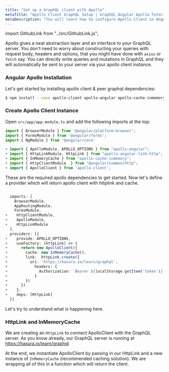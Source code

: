 ```yaml
---
title: "Set up a GraphQL client with Apollo"
metaTitle: "Apollo Client GraphQL Setup | GraphQL Angular Apollo Tutorial"
metaDescription: "You will learn how to configure Apollo Client in Angular by installing dependencies like apollo-angular, apollo-client, apollo-link-http, apollo-cache-inmemory"
---
```


import GithubLink from "../src/GithubLink.js";

Apollo gives a neat abstraction layer and an interface to your GraphQL server. You don't need to worry about constructing your queries with request body, headers and options, that you might have done with `axios` or `fetch` say. You can directly write queries and mutations in GraphQL and they will automatically be sent to your server via your apollo client instance.

### Angular Apollo Installation
Let's get started by installing apollo client & peer graphql dependencies:

```bash
$ npm install --save apollo-client apollo-angular apollo-cache-inmemory apollo-link apollo-angular-link-http graphql graphql-tag
```

### Create Apollo Client Instance
Open `src/app/app.module.ts` and add the following imports at the top:

<GithubLink link="https://github.com/hasura/learn-graphql/blob/master/tutorials/frontend/angular-apollo/app-final/src/app/app.module.ts" text="src/app/app.module.ts" />

```typescript
import { BrowserModule } from '@angular/platform-browser';
import { FormsModule } from '@angular/forms';
import { NgModule } from '@angular/core'

+ import { ApolloModule, APOLLO_OPTIONS } from "apollo-angular";
+ import { HttpLinkModule, HttpLink } from "apollo-angular-link-http";
+ import { InMemoryCache } from "apollo-cache-inmemory";
+ import { HttpClientModule  } from "@angular/common/http";
+ import { ApolloClient } from 'apollo-client';

```

These are the required apollo dependencies to get started. Now let's define a provider which will return apollo client with httplink and cache.

```typescript

  imports: [
    BrowserModule,
    AppRoutingModule,
    FormsModule,
+    HttpClientModule,
+    ApolloModule,
+    HttpLinkModule
  ],
  providers: [{
+    provide: APOLLO_OPTIONS,
+    useFactory: (httpLink) => {
+      return new ApolloClient({
+        cache: new InMemoryCache(),
+        link:  httpLink.create({
+          uri: 'https://hasura.io/learn/graphql',
+            headers: {
+              Authorization: `Bearer ${localStorage.getItem('token')}`
+            }
+        })
+      })
+    },
+    deps: [HttpLink]
  }]
```  

Let's try to understand what is happening here. 

### HttpLink and InMemoryCache
We are creating an `HttpLink` to connect ApolloClient with the GraphQL server. As you know already, our GraphQL server is running at https://hasura.io/learn/graphql

At the end, we instantiate ApolloClient by passing in our HttpLink and a new instance of `InMemoryCache` (recommended caching solution). We are wrapping all of this in a function which will return the client.

